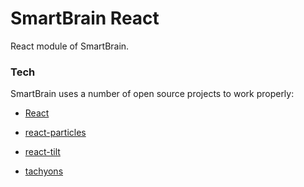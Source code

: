 # SmartBrain React
React module of SmartBrain.
### Tech
SmartBrain uses a number of open source projects to work properly:

* [React]
* [react-particles]
* [react-tilt]
* [tachyons]

   [tachyons]: <https://tachyons.io/>
   [react-tilt]: <https://www.npmjs.com/package/react-tilt/>
   [React]: <https://reactjs.org/>
   [react-particles]: <https://www.npmjs.com/package/react-particles-js/>
